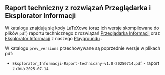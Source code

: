 ## Raport techniczny z rozwiązań Przeglądarka i Eksplorator Informacji

W katalogu znajdują się kody LaTeXowe (oraz ich wersje skompilowane do plików `pdf`) 
raportu technicznego z rozwiązań
[Przeglądarka Informacji](https://playground.radlab.dev/Przegl%C4%85darka_Informacji)
oraz 
[Eksplorator Informacji](https://playground.radlab.dev/Eksplorator_Informacji)
z naszego
[Playgroundu](https://playground.radlab.dev/)
.

W katalogu `prev_versions` przechowywane są poprzednie wersje w plikach pdf:
 - `Eksplorator_Informacji-Raport-techniczny-v1.0-20250714.pdf` - raport z dnia `2025.07.14` 